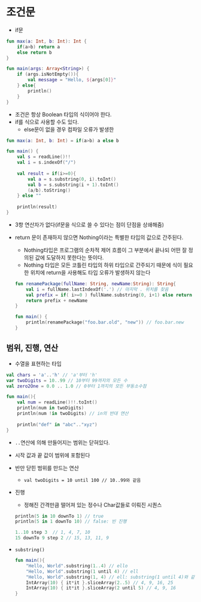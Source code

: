 # 조건문

- if문

```kotlin
fun max(a: Int, b: Int): Int {
    if(a>b) return a
    else return b
}

fun main(args: Array<String>) {
    if (args.isNotEmpty()){
        val message = "Hello, ${args[0]}"
    } else{
        println()
    }
}
```

- 조건은 항상 Boolean 타입의 식이어야 한다.
- if를 식으로 사용할 수도 있다.
  - else문이 없을 경우 컴파일 오류가 발생한

```kotlin
fun max(a: Int, b: Int) = if(a>b) a else b

fun main() {
    val s = readLine()!!
    val i = s.indexOf("/")
    
    val result = if(i>=0){
        val a = s.substring(0, i).toInt()
        val b = s.substring(i + 1).toInt()
        (a/b).toString()
    } else ""
    
    println(result)
}
```



- 3항 연산자가 없다(if문을 식으로 쓸 수 있다는 점이 단점을 상쇄해줌)

- return 문이 존재하지 않으면 Nothing이라는 특별한 타입의 값으로 간주된다.

  - Nothing타입은 프로그램의 순차적 제어 흐름이 그 부분에서 끝나되 어떤 잘 정의된 값에 도달하지 못한다는 뜻이다.
  - Nothing 타입은 모든 코틀린 타입의 하위 타입으로 간주되기 때문에 식이 필요한 위치에 return을 사용해도 타입 오류가 발생하지 않는다

  ```kotlin
  fun renamePackage(fullName: String, newName:String): String{
      val i = fullName.lastIndexOf('.') // 마지막 . 위치를 찾음
      val prefix = if( i>=0 ) fullName.substring(0, i+1) else return newName
      return prefix + newName
  }
  
  fun main() {
      println(renamePackage("foo.bar.old", "new")) // foo.bar.new
  }
  ```



## 범위, 진행, 연산

- 수열을 표현하는 타입

```kotlin
val chars = 'a'..'h' // 'a'부터 'h'
var twoDigits = 10..99 // 10부터 99까지의 모든 수
val zero2One = 0.0 .. 1.0 // 0부터 1까지의 모든 부동소수점

fun main(){
    val num = readLine()!!.toInt()
    println(num in twoDigits)
    println(num !in twoDigits) // in의 반대 연산
    
    println("def" in "abc".."xyz")
}
```

- `..`연산에 의해 만들어지는 범위는 닫혀있다.
- 시작 값과 끝 값이 범위에 포함된다
- 반만 닫힌 범위를 만드는 연산
  - `val twoDigits = 10 until 100 // 10..99와 같음`



- 진행

  - 정해진 간격만큼 떨어져 있는 정수나 Char값들로 이뤄진 시퀀스

  ```kotlin
  println(5 in 10 downTo 1) // true
  println(5 in 1 downTo 10) // false: 빈 진행
  
  1..10 step 3	// 1, 4, 7, 10
  15 downTo 9 step 2 // 15, 13, 11, 9
  ```

  

- `substring()`

  ```kotlin
  fun main(){
      "Hello, World".substring(1..4) // ello
      "Hello, World".substring(1 until 4) // ell
      "Hello, World".substring(1, 4) // ell: substring(1 until 4)와 같음
      IntArray(10) { it*it }.sliceArray(2..5) // 4, 9, 16, 25
      IntArray(10) { it*it }.sliceArray(2 until 5) // 4, 9, 16
  }
  ```

  

